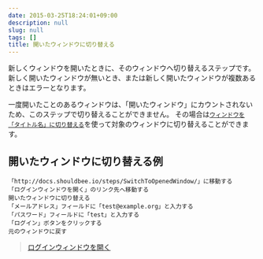```yaml
---
date: 2015-03-25T18:24:01+09:00
description: null
slug: null
tags: []
title: 開いたウィンドウに切り替える
---
```


新しくウィンドウを開いたときに、そのウィンドウへ切り替えるステップです。
新しく開いたウィンドウが無いとき、または新しく開いたウィンドウが複数あるときはエラーとなります。

一度開いたことのあるウィンドウは、「開いたウィンドウ」にカウントされないため、このステップで切り替えることができません。
その場合は[`ウィンドウを「タイトル名」に切り替える`](http://localhost:1313/steps/SwitchWindow/)を使って対象のウィンドウに切り替えることができます。


## 開いたウィンドウに切り替える例

```
「http://docs.shouldbee.io/steps/SwitchToOpenedWindow/」に移動する
「ログインウィンドウを開く」のリンク先へ移動する
開いたウィンドウに切り替える
「メールアドレス」フィールドに「test@example.org」と入力する
「パスワード」フィールドに「test」と入力する
「ログイン」ボタンをクリックする
元のウィンドウに戻す
```

<blockquote>
<a href="javascript:void(0);" onclick="window.open('/steps/SwitchWindow/test.html', 'window title', 'width=400, height=300, menubar=no, toolbar=no, scrollbars=yes');">ログインウィンドウを開く</a>
</blockquote>
